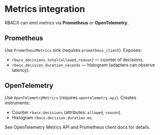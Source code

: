 
# Metrics integration

RBACX can emit metrics via **Prometheus** or **OpenTelemetry**.

## Prometheus
Use `PrometheusMetrics` sink (requires `prometheus_client`). Exposes:
- `rbacx_decisions_total{allowed,reason}` — counter of decisions.
- `rbacx_decision_duration_seconds` — histogram (adapters can observe latency).

## OpenTelemetry
Use `OpenTelemetryMetrics` (requires `opentelemetry-api`). Creates instruments:
- Counter `rbacx.decisions` (attributes: `allowed`, `reason`).
- Histogram `rbacx.decision.duration.ms`.

See OpenTelemetry Metrics API and Prometheus client docs for details. 
